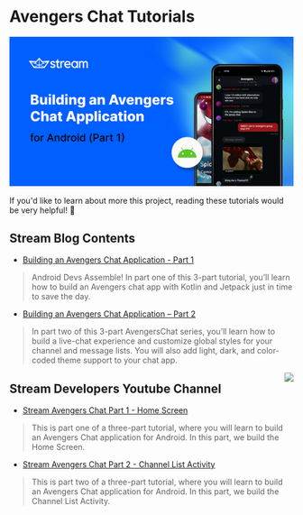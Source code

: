 # Avengers Chat Tutorials

<p align="left">
<img src="/previews/turotial0.png" />
</p>


If you'd like to learn about more this project, reading these tutorials would be very helpful! 💙

## Stream Blog Contents
- [Building an Avengers Chat Application - Part 1](https://getstream.io/blog/android-avengers-chat-app-part-1/)
> Android Devs Assemble! In part one of this 3-part tutorial, you’ll learn how to build an Avengers chat app with Kotlin and Jetpack just in time to save the day.
- [Building an Avengers Chat Application – Part 2](https://getstream.io/blog/building-avengers-chat-application-part-2/)
> In part two of this 3-part AvengersChat series, you’ll learn how to build a live-chat experience and customize global styles for your channel and message lists. You will also add light, dark, and color-coded theme support to your chat app.

<img src="https://user-images.githubusercontent.com/24237865/146505581-a79e8f7d-6eda-4611-b41a-d60f0189e7d4.jpeg" align="right" />

## Stream Developers Youtube Channel
- [Stream Avengers Chat Part 1 - Home Screen](https://www.youtube.com/watch?v=BsyHrHTn4CA)
> This is part one of a three-part tutorial, where you will learn to build an Avengers Chat application for Android. In this part, we build the Home Screen.
- [Stream Avengers Chat Part 2 - Channel List Activity](https://youtu.be/0lIED0j9t4I)
> This is part two of a three-part tutorial, where you will learn to build an Avengers Chat application for Android. In this part, we build the Channel List Activity.
